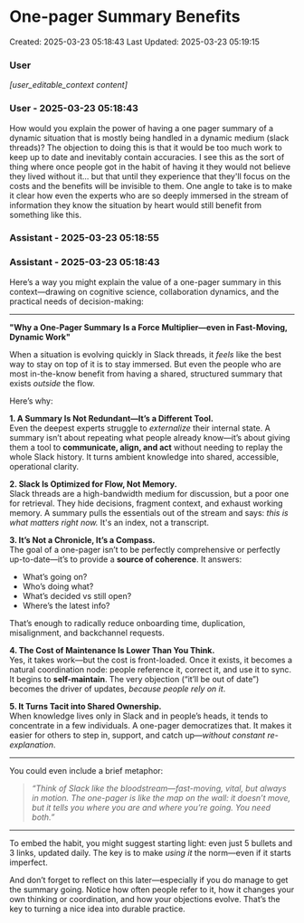 # One-pager Summary Benefits

Created: 2025-03-23 05:18:43
Last Updated: 2025-03-23 05:19:15

### User

*[user_editable_context content]*

### User - 2025-03-23 05:18:43

How would you explain the power of having a one pager summary of a dynamic situation that is mostly being handled in a dynamic medium (slack threads)? The objection to doing this is that it would be too much work to keep up to date and inevitably contain accuracies. I see this as the sort of thing where once people got in the habit of having it they would not believe they lived without it... but that until they experience that they'll focus on the costs and the benefits will be invisible to them. One angle to take is to make it clear how even the experts who are so deeply immersed in the stream of information they know the situation by heart would still benefit from something like this. 

### Assistant - 2025-03-23 05:18:55



### Assistant - 2025-03-23 05:18:43

Here’s a way you might explain the value of a one-pager summary in this context—drawing on cognitive science, collaboration dynamics, and the practical needs of decision-making:

---

**"Why a One-Pager Summary Is a Force Multiplier—even in Fast-Moving, Dynamic Work"**

When a situation is evolving quickly in Slack threads, it *feels* like the best way to stay on top of it is to stay immersed. But even the people who are most in-the-know benefit from having a shared, structured summary that exists *outside* the flow.

Here’s why:

**1. A Summary Is Not Redundant—It’s a Different Tool.**  
Even the deepest experts struggle to *externalize* their internal state. A summary isn’t about repeating what people already know—it’s about giving them a tool to **communicate, align, and act** without needing to replay the whole Slack history. It turns ambient knowledge into shared, accessible, operational clarity.

**2. Slack Is Optimized for Flow, Not Memory.**  
Slack threads are a high-bandwidth medium for discussion, but a poor one for retrieval. They hide decisions, fragment context, and exhaust working memory. A summary pulls the essentials out of the stream and says: *this is what matters right now.* It's an index, not a transcript.

**3. It’s Not a Chronicle, It’s a Compass.**  
The goal of a one-pager isn’t to be perfectly comprehensive or perfectly up-to-date—it’s to provide a **source of coherence**. It answers:  
- What’s going on?  
- Who’s doing what?  
- What’s decided vs still open?  
- Where’s the latest info?

That’s enough to radically reduce onboarding time, duplication, misalignment, and backchannel requests.

**4. The Cost of Maintenance Is Lower Than You Think.**  
Yes, it takes work—but the cost is front-loaded. Once it exists, it becomes a natural coordination node: people reference it, correct it, and use it to sync. It begins to **self-maintain**. The very objection (“it’ll be out of date”) becomes the driver of updates, *because people rely on it*.

**5. It Turns Tacit into Shared Ownership.**  
When knowledge lives only in Slack and in people’s heads, it tends to concentrate in a few individuals. A one-pager democratizes that. It makes it easier for others to step in, support, and catch up—*without constant re-explanation*.

---

You could even include a brief metaphor:

> *“Think of Slack like the bloodstream—fast-moving, vital, but always in motion. The one-pager is like the map on the wall: it doesn’t move, but it tells you where you are and where you’re going. You need both.”*

---

To embed the habit, you might suggest starting light: even just 5 bullets and 3 links, updated daily. The key is to make *using it* the norm—even if it starts imperfect.

And don’t forget to reflect on this later—especially if you do manage to get the summary going. Notice how often people refer to it, how it changes your own thinking or coordination, and how your objections evolve. That’s the key to turning a nice idea into durable practice.

